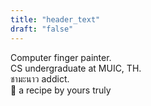 ```yaml
---
title: "header_text"
draft: "false"
---  
```


<div class=" text-zinc-50 transition-all cursor-default text-sm">Computer finger painter.</div>
<div class="text-zinc-50 transition-all cursor-default text-sm mb-2">CS undergraduate at MUIC, TH.</div>

<div class="text-zinc-50 transition-all cursor-default text-sm"> <span class="font-sans-thai text-base">ชามะนาว</span> addict.</div>
<div class="text-zinc-50 transition-all cursor-default text-xs"> 
<span href="" class="text-zinc-400 hover:underline cursor-pointer text-xs italic">🔗 a recipe by yours truly</span>
</div>




